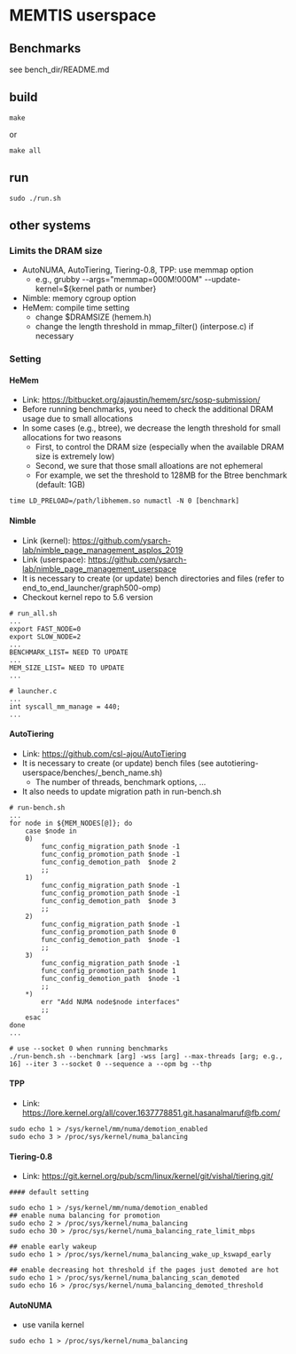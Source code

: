 # MEMTIS userspace

## Benchmarks
see bench\_dir/README.md

## build
```
make
```
or
```
make all
```

## run
```
sudo ./run.sh
```

## other systems
### Limits the DRAM size
* AutoNUMA, AutoTiering, Tiering-0.8, TPP: use memmap option
    * e.g., grubby --args="memmap=000M\!000M" --update-kernel=${kernel path or number}
* Nimble: memory cgroup option
* HeMem: compile time setting
    * change $DRAMSIZE (hemem.h)
    * change the length threshold in mmap\_filter() (interpose.c) if necessary

### Setting
#### HeMem
* Link: <https://bitbucket.org/ajaustin/hemem/src/sosp-submission/>
* Before running benchmarks, you need to check the additional DRAM usage due to small allocations
* In some cases (e.g., btree), we decrease the length threshold for small allocations for two reasons
    * First, to control the DRAM size (especially when the available DRAM size is extremely low)
    * Second, we sure that those small alloations are not ephemeral
    * For example, we set the threshold to 128MB for the Btree benchmark (default: 1GB)
```
time LD_PRELOAD=/path/libhemem.so numactl -N 0 [benchmark]
```

#### Nimble
* Link (kernel): <https://github.com/ysarch-lab/nimble_page_management_asplos_2019>
* Link (userspace): <https://github.com/ysarch-lab/nimble_page_management_userspace>
* It is necessary to create (or update) bench directories and files (refer to end\_to\_end\_launcher/graph500-omp)
* Checkout kernel repo to 5.6 version
```
# run_all.sh
...
export FAST_NODE=0
export SLOW_NODE=2
...
BENCHMARK_LIST= NEED TO UPDATE
...
MEM_SIZE_LIST= NEED TO UPDATE
...
```
```
# launcher.c
...
int syscall_mm_manage = 440;
...
```

#### AutoTiering
* Link: <https://github.com/csl-ajou/AutoTiering>
* It is necessary to create (or update) bench files (see autotiering-userspace/benches/\_bench\_name.sh)
    * The number of threads, benchmark options, ...
* It also needs to update migration path in run-bench.sh
```
# run-bench.sh
...
for node in ${MEM_NODES[@]}; do
    case $node in
	0)
	    func_config_migration_path $node -1
	    func_config_promotion_path $node -1
	    func_config_demotion_path  $node 2
	    ;;
	1)
	    func_config_migration_path $node -1
	    func_config_promotion_path $node -1
	    func_config_demotion_path  $node 3
	    ;;
	2)
	    func_config_migration_path $node -1
	    func_config_promotion_path $node 0
	    func_config_demotion_path  $node -1
	    ;;
	3)
	    func_config_migration_path $node -1
	    func_config_promotion_path $node 1
	    func_config_demotion_path  $node -1
	    ;;
	*)
	    err "Add NUMA node$node interfaces"
	    ;;
    esac
done
...
```
```
# use --socket 0 when running benchmarks
./run-bench.sh --benchmark [arg] -wss [arg] --max-threads [arg; e.g., 16] --iter 3 --socket 0 --sequence a --opm bg --thp
```

#### TPP
* Link: <https://lore.kernel.org/all/cover.1637778851.git.hasanalmaruf@fb.com/>
```
sudo echo 1 > /sys/kernel/mm/numa/demotion_enabled
sudo echo 3 > /proc/sys/kernel/numa_balancing
```

#### Tiering-0.8
* Link: <https://git.kernel.org/pub/scm/linux/kernel/git/vishal/tiering.git/>
```
#### default setting

sudo echo 1 > /sys/kernel/mm/numa/demotion_enabled
## enable numa balancing for promotion
sudo echo 2 > /proc/sys/kernel/numa_balancing
sudo echo 30 > /proc/sys/kernel/numa_balancing_rate_limit_mbps

## enable early wakeup
sudo echo 1 > /proc/sys/kernel/numa_balancing_wake_up_kswapd_early

## enable decreasing hot threshold if the pages just demoted are hot
sudo echo 1 > /proc/sys/kernel/numa_balancing_scan_demoted
sudo echo 16 > /proc/sys/kernel/numa_balancing_demoted_threshold
```

#### AutoNUMA
* use vanila kernel
```
sudo echo 1 > /proc/sys/kernel/numa_balancing
```
